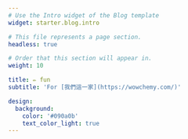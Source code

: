 ```yaml
---
# Use the Intro widget of the Blog template
widget: starter.blog.intro

# This file represents a page section.
headless: true

# Order that this section will appear in.
weight: 10

title: ✏️ fun
subtitle: 'For [我們這一家](https://wowchemy.com/)'

design:
  background:
    color: '#090a0b'
    text_color_light: true
---
```

